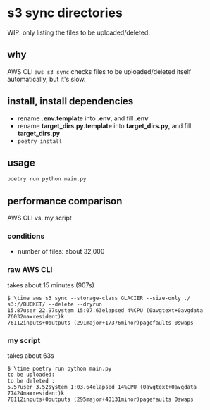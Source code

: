 # s3 sync directories

WIP: only listing the files to be uploaded/deleted.

## why

AWS CLI `aws s3 sync` checks files to be uploaded/deleted itself automatically, but it's slow.

## install, install dependencies

* rename **.env.template** into **.env**, and fill **.env**
* rename **target_dirs.py.template** into **target_dirs.py**, and fill **target_dirs.py**
* `poetry install`

## usage

```sh
poetry run python main.py
```

## performance comparison

AWS CLI vs. my script

### conditions

* number of files: about 32,000

### raw AWS CLI

takes about 15 minutes (907s)

```console
$ \time aws s3 sync --storage-class GLACIER --size-only ./ s3://BUCKET/ --delete --dryrun
15.87user 22.97system 15:07.63elapsed 4%CPU (0avgtext+0avgdata 76032maxresident)k
76112inputs+0outputs (291major+17376minor)pagefaults 0swaps
```

### my script

takes about 63s

```console
$ \time poetry run python main.py
to be uploaded:
to be deleted :
5.57user 3.52system 1:03.64elapsed 14%CPU (0avgtext+0avgdata 77424maxresident)k
78112inputs+0outputs (295major+40131minor)pagefaults 0swaps
```
